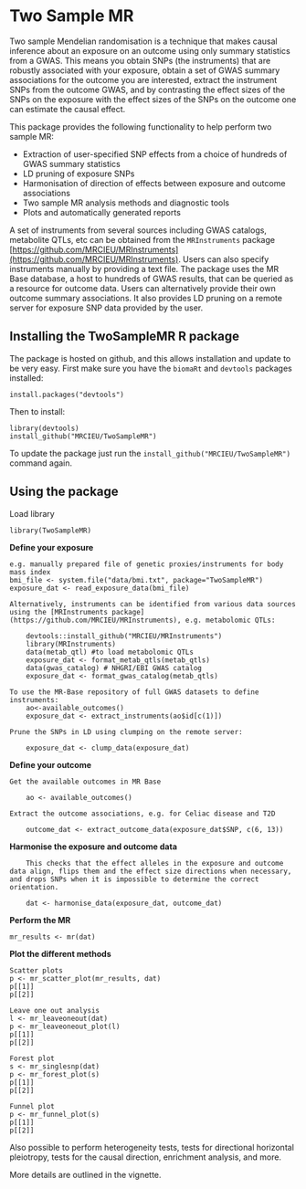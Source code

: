# Two Sample MR

Two sample Mendelian randomisation is a technique that makes causal inference about an exposure on an outcome using only summary statistics from a GWAS. This means you obtain SNPs (the instruments) that are robustly associated with your exposure, obtain a set of GWAS summary associations for the outcome you are interested, extract the instrument SNPs from the outcome GWAS, and by contrasting the effect sizes of the SNPs on the exposure with the effect sizes of the SNPs on the outcome one can estimate the causal effect.

This package provides the following functionality to help perform two sample MR:

- Extraction of user-specified SNP effects from a choice of hundreds of GWAS summary statistics
- LD pruning of exposure SNPs
- Harmonisation of direction of effects between exposure and outcome associations
- Two sample MR analysis methods and diagnostic tools
- Plots and automatically generated reports

A set of instruments from several sources including GWAS catalogs, metabolite QTLs, etc can be obtained from the `MRInstruments` package [https://github.com/MRCIEU/MRInstruments](https://github.com/MRCIEU/MRInstruments). Users can also specify instruments manually by providing a text file. The package uses the MR Base database, a host to hundreds of GWAS results, that can be queried as a resource for outcome data. Users can alternatively provide their own outcome summary associations. It also provides LD pruning on a remote server for exposure SNP data provided by the user. 

## Installing the TwoSampleMR R package

The package is hosted on github, and this allows installation and update to be very easy. First make sure you have the `biomaRt` and `devtools` packages installed:

    install.packages("devtools")

Then to install:

    library(devtools)
    install_github("MRCIEU/TwoSampleMR")

To update the package just run the `install_github("MRCIEU/TwoSampleMR")` command again.


## Using the package

Load library

    library(TwoSampleMR)

**Define your exposure** 

    e.g. manually prepared file of genetic proxies/instruments for body mass index 
    bmi_file <- system.file("data/bmi.txt", package="TwoSampleMR")
    exposure_dat <- read_exposure_data(bmi_file)

    Alternatively, instruments can be identified from various data sources using the [MRInstruments package](https://github.com/MRCIEU/MRInstruments), e.g. metabolomic QTLs: 

        devtools::install_github("MRCIEU/MRInstruments")
        library(MRInstruments)
        data(metab_qtl) #to load metabolomic QTLs
        exposure_dat <- format_metab_qtls(metab_qtls) 
        data(gwas_catalog) # NHGRI/EBI GWAS catalog
        exposure_dat <- format_gwas_catalog(metab_qtls) 
    
    To use the MR-Base repository of full GWAS datasets to define instruments:
        ao<-available_outcomes() 
        exposure_dat <- extract_instruments(ao$id[c(1)]) 
 
    Prune the SNPs in LD using clumping on the remote server:

        exposure_dat <- clump_data(exposure_dat)

**Define your outcome**

    Get the available outcomes in MR Base

        ao <- available_outcomes()

    Extract the outcome associations, e.g. for Celiac disease and T2D
    
        outcome_dat <- extract_outcome_data(exposure_dat$SNP, c(6, 13))

**Harmonise the exposure and outcome data**
   
        This checks that the effect alleles in the exposure and outcome data align, flips them and the effect size directions when necessary, and drops SNPs when it is impossible to determine the correct orientation.

        dat <- harmonise_data(exposure_dat, outcome_dat)

**Perform the MR**
    
    mr_results <- mr(dat)

**Plot the different methods**

    Scatter plots
    p <- mr_scatter_plot(mr_results, dat)
    p[[1]]
    p[[2]]

    Leave one out analysis
    l <- mr_leaveoneout(dat)
    p <- mr_leaveoneout_plot(l)
    p[[1]]
    p[[2]]

    Forest plot
    s <- mr_singlesnp(dat)
    p <- mr_forest_plot(s)
    p[[1]]
    p[[2]]

    Funnel plot
    p <- mr_funnel_plot(s)
    p[[1]]
    p[[2]]

Also possible to perform heterogeneity tests, tests for directional horizontal pleiotropy, tests for the causal direction, enrichment analysis, and more.

More details are outlined in the vignette.
